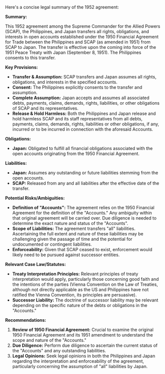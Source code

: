 Here's a concise legal summary of the 1952 agreement:

**Summary:**

This 1952 agreement among the Supreme Commander for the Allied Powers (SCAP), the Philippines, and Japan transfers all rights, obligations, and interests in open accounts established under the 1950 Financial Agreement for Trade between the Philippines and SCAP (as amended in 1951) from SCAP to Japan. The transfer is effective upon the coming into force of the 1951 Peace Treaty with Japan (September 8, 1951). The Philippines consents to this transfer.

**Key Provisions:**

*   **Transfer & Assumption:** SCAP transfers and Japan assumes all rights, obligations, and interests in the specified accounts.
*   **Consent:** The Philippines explicitly consents to the transfer and assumption.
*   **Complete Assumption:** Japan accepts and assumes all associated debts, payments, claims, demands, rights, liabilities, or other obligations of SCAP and its representatives.
*   **Release & Hold Harmless:** Both the Philippines and Japan release and hold harmless SCAP and its staff representatives from all debts, payments, claims, demands, rights, liabilities or other obligations, if any, incurred or to be incurred in connection with the aforesaid Accounts.

**Obligations:**

*   **Japan:** Obligated to fulfill all financial obligations associated with the open accounts originating from the 1950 Financial Agreement.

**Liabilities:**

*   **Japan:** Assumes any outstanding or future liabilities stemming from the open accounts.
*   **SCAP:** Released from any and all liabilities after the effective date of the transfer.

**Potential Risks/Ambiguities:**

*   **Definition of "Accounts":** The agreement relies on the 1950 Financial Agreement for the definition of the "Accounts." Any ambiguity within that original agreement will be carried over. Due diligence is needed to determine the exact nature and status of the "Accounts".
*   **Scope of Liabilities:** The agreement transfers "all" liabilities. Ascertaining the full extent and nature of these liabilities may be challenging given the passage of time and the potential for undocumented or contingent liabilities.
*   **Enforceability:** Given that SCAP ceased to exist, enforcement would likely need to be pursued against successor entities.

**Relevant Case Law/Statutes:**

*   **Treaty Interpretation Principles:** Relevant principles of treaty interpretation would apply, particularly those concerning good faith and the intentions of the parties (Vienna Convention on the Law of Treaties, although not directly applicable as the US and Philippines have not ratified the Vienna Convention, its principles are persuasive).
*   **Successor Liability:** The doctrine of successor liability may be relevant depending on the specific nature of the debts or obligations in the "Accounts."

**Recommendations:**

1.  **Review of 1950 Financial Agreement:** Crucial to examine the original 1950 Financial Agreement and its 1951 amendment to understand the scope and nature of the "Accounts."
2.  **Due Diligence:** Perform due diligence to ascertain the current status of the "Accounts" and any outstanding liabilities.
3.  **Legal Opinions:** Seek legal opinions in both the Philippines and Japan regarding the interpretation and enforceability of the agreement, particularly concerning the assumption of "all" liabilities by Japan.
